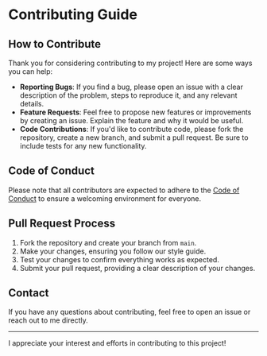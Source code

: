 # Contributing Guide

## How to Contribute

Thank you for considering contributing to my project! Here are some ways you can help:

- **Reporting Bugs**: If you find a bug, please open an issue with a clear description of the problem, steps to reproduce it, and any relevant details.
- **Feature Requests**: Feel free to propose new features or improvements by creating an issue. Explain the feature and why it would be useful.
- **Code Contributions**: If you'd like to contribute code, please fork the repository, create a new branch, and submit a pull request. Be sure to include tests for any new functionality.

## Code of Conduct

Please note that all contributors are expected to adhere to the [Code of Conduct](./code_of_conduct.md) to ensure a welcoming environment for everyone.

## Pull Request Process

1. Fork the repository and create your branch from `main`.
2. Make your changes, ensuring you follow our style guide.
3. Test your changes to confirm everything works as expected.
4. Submit your pull request, providing a clear description of your changes.

## Contact

If you have any questions about contributing, feel free to open an issue or reach out to me directly.

---

I appreciate your interest and efforts in contributing to this project!


